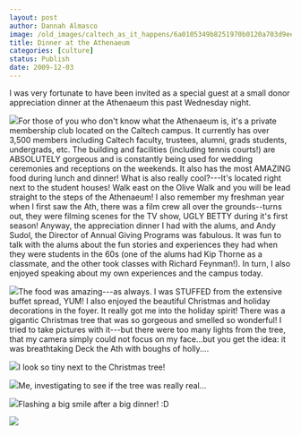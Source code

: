 ```yaml
---
layout: post
author: Dannah Almasco
image: /old_images/caltech_as_it_happens/6a0105349b8251970b0120a703d9ee970b.jpg
title: Dinner at the Athenaeum
categories: [culture]
status: Publish
date: 2009-12-03
---
```


I was very fortunate to have been invited as a special guest at a small donor appreciation dinner at the Athenaeum this past Wednesday night. 


![](/old_images/caltech_as_it_happens/6a0105349b8251970b01287606722f970c.jpg)For those of you who don't know what the Athenaeum is, it's a private membership
club located on the Caltech campus. It currently has over 3,500 						members
including Caltech faculty, trustees, alumni, grads students, undergrads, etc. The building and facilities (including tennis courts!) are ABSOLUTELY gorgeous and is constantly being used for wedding ceremonies and receptions on the weekends. It also has the most AMAZING food during lunch and dinner! 
What is also really cool?---It's located right next to the student houses! Walk east on the Olive Walk and you will be lead straight to the steps of the Athenaeum! I also remember my freshman year when I first saw the Ath, there was a film crew all over the grounds--turns out, they were filming scenes for the TV show, UGLY BETTY during it's first season!
Anyway, the appreciation dinner I had with the alums, and Andy Sudol, the Director of Annual Giving Programs was fabulous. It was fun to talk with the alums about the fun stories and experiences they had when they were students in the 60s (one of the alums had Kip Thorne as a classmate, and the other took classes with Richard Feynman!). In turn, I also enjoyed speaking about my own experiences and the campus today.


![](/old_images/caltech_as_it_happens/6a0105349b8251970b0120a703e44d970b.jpg)The food was amazing---as always. I was STUFFED from the extensive buffet spread, YUM! I also enjoyed the beautiful Christmas and holiday decorations in the foyer. It really got me into the holiday spirit! There was a gigantic Christmas tree that was so gorgeous and smelled so wonderful!
I tried to take pictures with it---but there were too many lights from the tree, that my camera simply could not focus on my face...but you get the idea: it was breathtaking
Deck the Ath with boughs of holly....


![](/old_images/caltech_as_it_happens/6a0105349b8251970b0120a703e858970b.jpg)I look so tiny next to the Christmas tree!

![](/old_images/caltech_as_it_happens/6a0105349b8251970b0120a703e948970b.jpg)Me, investigating to see if the tree was really real...


![](/old_images/caltech_as_it_happens/6a0105349b8251970b0120a703e9b0970b.jpg)Flashing a big smile after a big dinner! :D

 						 	 

![](/old_images/caltech_as_it_happens/6a0105349b8251970b012876067929970c.jpg)

